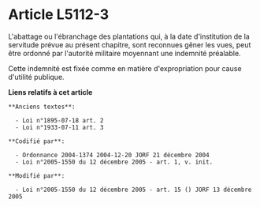 # Article L5112-3

L'abattage ou l'ébranchage des plantations qui, à la date d'institution de la servitude prévue au présent chapitre, sont
reconnues gêner les vues, peut être ordonné par l'autorité militaire moyennant une indemnité préalable.

Cette indemnité est fixée comme en matière d'expropriation pour cause d'utilité publique.

**Liens relatifs à cet article**

	**Anciens textes**:

	  - Loi n°1895-07-18 art. 2
	  - Loi n°1933-07-11 art. 3

	**Codifié par**:

	  - Ordonnance 2004-1374 2004-12-20 JORF 21 décembre 2004
	  - Loi n°2005-1550 du 12 décembre 2005 - art. 1, v. init.

	**Modifié par**:

	  - Loi n°2005-1550 du 12 décembre 2005 - art. 15 () JORF 13 décembre 2005
